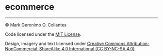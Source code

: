 ecommerce
=========

---

© Mark Geronimo O. Collantes

Code licensed under the [MIT License](LICENSE).

Design, imagery and text licensed under [Creative Commons Attribution-NonCommercial-ShareAlike 4.0 International (CC BY-NC-SA 4.0)](http://creativecommons.org/licenses/by-nc-sa/4.0/).


